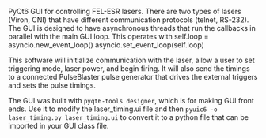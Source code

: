 PyQt6 GUI for controlling FEL-ESR lasers. There are two types of lasers (Viron, CNI) that have different communication protocols (telnet, RS-232). The GUI is designed to have asynchronous threads that run the callbacks in parallel with the main GUI loop. This operates with
self.loop = asyncio.new_event_loop()
asyncio.set_event_loop(self.loop)

This software will initialize communication with the laser, allow a user to set triggering mode, laser power, and begin firing. It will also send the timings to a connected PulseBlaster pulse generator that drives the external triggers and sets the pulse timings.

The GUI was built with `pyqt6-tools designer`, which is for making GUI front ends. Use it to modify the laser_timing.ui file and then `pyuic6 -o laser_timing.py laser_timing.ui` to convert it to a python file that can be imported in your GUI class file.
